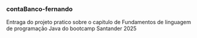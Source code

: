 ### contaBanco-fernando

<p>Entraga do projeto pratico sobre o capitulo de Fundamentos de linguagem de programação Java do bootcamp Santander 2025</p>

